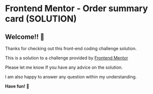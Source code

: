 # Frontend Mentor - Order summary card (SOLUTION)

## Welcome!! 👋

Thanks for checking out this front-end coding challenge solution.

This is a solution to a challenge provided by [Frontend Mentor](https://www.frontendmentor.io)

Please let me know If you have any advice on the solution.

I am also happy to answer any question within my understanding.

**Have fun!** 🚀
